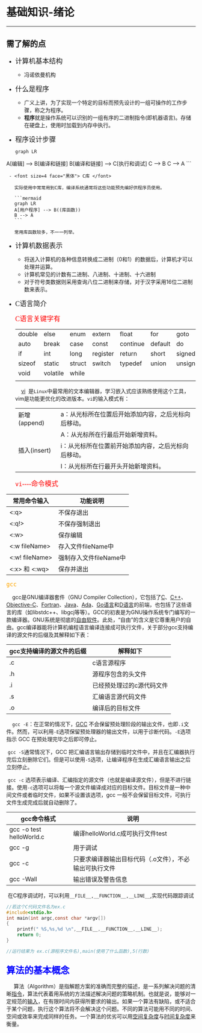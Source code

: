 # 基础知识-绪论 #
---
## 需了解的点 ##
- <font size=4 face="黑体"> 计算机基本结构 </font>
  
    - 冯诺依曼机构
    
- <font size=4 face="黑体"> 什么是程序 </font>
  
    - 广义上讲，为了实现一个特定的目标而预先设计的一组可操作的工作步骤，称之为程序。
    - **程序**就是操作系统可以识别的一组有序的二进制指令(即机器语言)。存储在硬盘上，使用时加载到内存中执行。
    
- <font size=4 face="黑体"> 程序设计步骤 </font>
  
    ```mermaid
    graph LR
A[编辑] --> B[编译和链接]
    B[编译和链接] --> C[执行和调试]
    C --> B
    C --> A
    ```
    
     - <font size=4 face="黑体"> C库 </font>
    
       实际使用中常常用到C库，编译系统通常将这些功能预先编好供程序员使用。
    
       ```mermaid
       graph LR
       A[用户程序] --> B((库函数))
       B --> A
       ```
    
       常用库函数较多，不一一列举。
    
    
    
- <font size=4 face="黑体"> 计算机数据表示 </font>

    - 将送入计算机的各种信息转换成二进制（0和1）的数据后，计算机才可以处理并运算。
    - 计算机常见的计数有二进制、八进制、十进制、十六进制
    - 对于符号类数据则采用查询八位二进制来存储，对于汉字采用16位二进制数来表示。

- <font size=4 face="黑体"> C语言简介 </font>

    <font color=red size=4 face="黑体"> C语言关键字有 </font>

    |        |          |        |          |          |         |          |
    | ------ | -------- | ------ | -------- | -------- | ------- | -------- |
    | double | else     | enum   | extern   | float    | for     | goto     |
    | auto   | break    | case   | const    | continue | default | do       |
    | if     | int      | long   | register | return   | short   | signed   |
    | sizeof | static   | struct | switch   | typedef  | union   | unsigned |
    | void   | volatile | while  |          |          |         |          |
    |        |          |        |          |          |         |          |

    &#160;&#160;&#160;&#160;[vi](https://baike.baidu.com/item/VIM/60410?fr=aladdin)&#160;&#160;是`Linux`中最常用的文本编辑器，学习嵌入式应该熟练使用这个工具，vim是功能更优化的改进版本。`vi`的输入模式有：

    |              |                                                     |
    | ------------ | --------------------------------------------------- |
    | 新增(append) | a：从光标所在位置后开始添加内容，之后光标向后移动。 |
    |              | A：从光标所在行最后开始新增资料。                   |
    | 插入(insert) | i：从光标所在位置前开始添加内容，之后光标向后移动。 |
    |              | I：从光标所在行最开头开始新增资料。                 |

    <font color=red size=4 face=黑体>`vi`----命令模式</font>

| 常用命令输入    | 功能说明               |
| --------------- | ---------------------- |
| <:q>            | 不保存退出             |
| <:q!>           | 不保存强制退出         |
| <:w>            | 保存编辑               |
| <:w fileName>   | 存入文件fileName中     |
| <:w! fileName>  | 强制存入文件fileName中 |
| <:x>  和  <:wq> | 保存并退出             |

<font color=orange size=4 face=黑体>`gcc`</font>

&#160;&#160;&#160;&#160;gcc是GNU编译器套件（GNU Compiler Collection），它包括了[C](https://baike.baidu.com/item/C/7252092)、[C++](https://baike.baidu.com/item/C%2B%2B)、[Objective-C](https://baike.baidu.com/item/Objective-C)、[Fortran](https://baike.baidu.com/item/Fortran)、[Java](https://baike.baidu.com/item/Java/85979)、[Ada](https://baike.baidu.com/item/Ada/5606819)、[Go语言](https://baike.baidu.com/item/Go语言)和[D语言](https://baike.baidu.com/item/D语言/11058445)的前端，也包括了这些语言的库（如libstdc++、libgcj等等）。GCC的初衷是为GNU操作系统专门编写的一款编译器。GNU系统是彻底的[自由软件](https://baike.baidu.com/item/自由软件/405190)。此处，“自由”的含义是它尊重用户的自由。gcc编译器能将计算机编程语言编译连接成可执行文件，关于部分gcc支持编译的源文件的后缀及其解释如下表：

| gcc支持编译的源文件的后缀 | 解释如下                  |
| ------------------------- | ------------------------- |
| .c                        | c语言源程序               |
| .h                        | 源程序包含的头文件        |
| .i                        | 已经预处理过的c源代码文件 |
| .s                        | 汇编语言源代码文件        |
| .o                        | 编译后的目标文件          |

 &#160;&#160;&#160;&#160;`gcc -E`：在正常的情况下，[GCC](http://c.biancheng.net/gcc/) 不会保留预处理阶段的输出文件，也即`.i`文件。然而，可以利用`-E`选项保留预处理器的输出文件，以用于诊断代码。`-E`选项指示 GCC 在预处理完毕之后即可停止。

 &#160;`gcc -S`通常情况下，GCC 把汇编语言输出存储到临时文件中，并且在汇编器执行完后立刻删除它们。但是可以使用`-S`选项，让编译程序在生成汇编语言输出之后立刻停止。

 &#160;`gcc -c`  选项表示编译、汇编指定的源文件（也就是编译源文件），但是不进行链接。使用`-c`选项可以将每一个源文件编译成对应的目标文件。目标文件是一种中间文件或者临时文件，如果不设置该选项，gcc 一般不会保留目标文件，可执行文件生成完成后就自动删除了。  

| gcc命令格式              | 说明                                                   |
| ------------------------ | ------------------------------------------------------ |
| gcc -o test helloWorld.c | 编译helloWorld.c成可执行文件test                       |
| gcc -g                   | 用于调试                                               |
| gcc -c                   | 只要求编译器输出目标代码（.o文件），不必输出可执行文件 |
| gcc -Wall                | 输出错误及警告信息                                     |

&#160;在C程序调试时，可以利用`__FILE__,__FUNCTION__,__LINE__`,实现代码跟踪调试

```c
//若这个C代码文件名为ex.c
#include<stdio.h>
int main(int argc,const char *argv[])
{
    printf(" %S,%s,%d \n",__FILE__,__FUNCTION__,__LINE__);
    return 0;
}

//运行结果为 ex.c(源程序文件名),main(使用了什么函数),5(行数)
```

### <font color=blue size=5>算法的基本概念</font> ###

&#160;&#160;&#160;&#160;&#160;算法（Algorithm）是指解题方案的准确而完整的描述，是一系列解决问题的清晰[指令](https://baike.baidu.com/item/指令/3225201)，算法代表着用系统的方法描述解决问题的策略机制。也就是说，能够对一定规范的[输入](https://baike.baidu.com/item/输入/32696)，在有限时间内获得所要求的输出。如果一个算法有缺陷，或不适合于某个问题，执行这个算法将不会解决这个问题。不同的算法可能用不同的时间、空间或效率来完成同样的任务。一个算法的优劣可以用[空间复杂度](https://baike.baidu.com/item/空间复杂度/9664257)与[时间复杂度](https://baike.baidu.com/item/时间复杂度/1894057)来衡量。